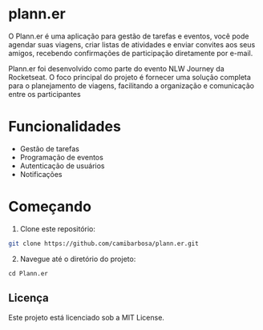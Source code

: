 # plann.er

O Plann.er é uma aplicação para gestão de tarefas e eventos, você pode agendar suas viagens, criar listas de atividades e enviar convites aos seus amigos, recebendo confirmações de participação diretamente por e-mail.

Plann.er foi desenvolvido como parte do evento NLW Journey da Rocketseat. O foco principal do projeto é fornecer uma solução completa para o planejamento de viagens, facilitando a organização e comunicação entre os participantes

# Funcionalidades 
- Gestão de tarefas
- Programação de eventos
- Autenticação de usuários
- Notificações

# Começando

1. Clone este repositório:
```bash
git clone https://github.com/camibarbosa/plann.er.git
```
2. Navegue até o diretório do projeto:
```
cd Plann.er
```

## Licença

Este projeto está licenciado sob a MIT License.
